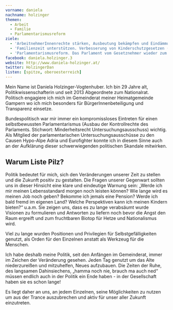 ```yaml
---
vorname: daniela
nachname: holzinger
themen:
  - Arbeit
  - Familie
  - Parlamentarismusreform
ziele:
  - 'ArbeitnehmerInnenrechte stärken, Ausbeutung bekämpfen und Eindämmung prekärer Arbeitsverhältnisse'
  - 'Familienzeit unterstützen. Verbesserung von Kinderschutzgesetzen (Vorbild OÖ: maximale Dauer externer Betreuung bei 8h täglich festlegen)'
  - 'Parlamentarismusreform. Das Parlament vom Gesetznehmer wieder zum Gesetzgeber machen und damit vom Kopf auf die Füße stellen'
facebook: daniela.holzinger.3
website: http://www.daniela-holzinger.at/
twitter: HolzingerDan
listen: [spitze, oberoesterreich]
---
```


Mein Name ist Daniela Holzinger-Vogtenhuber. Ich bin 29 Jahre alt, Politikwissenschafterin und seit 2013 Abgeordnete zum Nationalrat. Politisch engagiere ich mich im Gemeinderat meiner Heimatgemeinde Gampern wo ich mich besonders für BürgerInnenbeteiligung und Transparenz einsetze.

Bundespolitisch war mir immer ein kompromissloses Eintreten für einen selbstbewussten Parlamentarismus (Ausbau der Kontrollrechte des Parlaments. Stichwort: Minderheitsrecht Untersuchungsausschuss) wichtig. Als Mitglied der parlamentarischen Untersuchungsausschüsse zu den Causen Hypo-Alpe Adria und Eurofighter konnte ich in diesem Sinne auch an der Aufklärung dieser schwerwiegenden politischen Skandale mitwirken.

## Warum Liste Pilz?

Politik bedeutet für mich, sich den Veränderungen unserer Zeit zu stellen und die Zukunft positiv zu gestalten. Die Fragen unserer Gegenwart sollten uns in dieser Hinsicht eine klare und eindeutige Warnung sein: „Werde ich mir meinen Lebensstandard morgen noch leisten können? Wie lange wird es meinen Job noch geben? Bekomme ich jemals eine Pension? Werde ich bald fremd im eigenen Land? Welche Perspektiven kann ich meinen Kindern bieten?“ u.a.m. Sie zeigen uns, dass es zu lange verabsäumt wurde Visionen zu formulieren und Antworten zu liefern noch bevor die Angst den Raum ergreift und zum fruchtbaren Biotop für Hetze und Nationalismus wird.

Viel zu lange wurden Positionen und Privilegien für Selbstgefälligkeiten genutzt, als Orden für den Einzelnen anstatt als Werkzeug für die Menschen.

Ich habe deshalb meine Politik, seit den Anfängen im Gemeinderat, immer im Zeichen der Veränderung gesehen. Jeden Tag genutzt um das Alte niederzureißen und mitzuhelfen, Neues aufzubauen. Die Zeiten der Ruhe, des langsamen Dahinsiechens, „hamma noch nie, brauch ma auch ned“ müssen endlich auch in der Politik ein Ende haben - in der Gesellschaft haben sie es schon lange!

Es liegt daher an uns, an jedem Einzelnen, seine Möglichkeiten zu nutzen um aus der Trance auszubrechen und aktiv für unser aller Zukunft einzutreten.